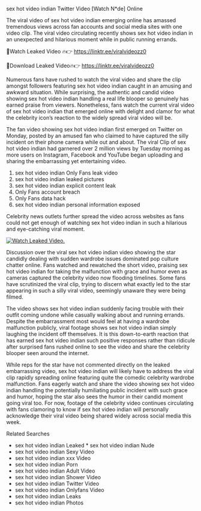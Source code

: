 ﻿sex hot video indian Twitter Video [Watch N*de] Online

The viral video of ﻿sex hot video indian emerging online has amassed tremendous views across fan accounts and social media sites with one video clip. The viral video circulating recently shows ﻿sex hot video indian in an unexpected and hilarious moment while in public running errands. 

🔴Watch Leaked Video 🔥👉  https://linktr.ee/viralvideozz0 

🔴Download Leaked Video🔥👉  https://linktr.ee/viralvideozz0 

Numerous fans have rushed to watch the viral video and share the clip amongst followers featuring ﻿sex hot video indian caught in an amusing and awkward situation. While surprising, the authentic and candid video showing ﻿sex hot video indian handling a real life blooper so genuinely has earned praise from viewers. Nonetheless, fans watch the current viral video of ﻿sex hot video indian that emerged online with delight and clamor for what the celebrity icon’s reaction to the widely spread viral video will be.

The fan video showing ﻿sex hot video indian first emerged on Twitter on Monday, posted by an amused fan who claimed to have captured the silly incident on their phone camera while out and about. The viral Clip of ﻿sex hot video indian had garnered over 2 million views by Tuesday morning as more users on Instagram, Facebook and YouTube began uploading and sharing the embarrassing yet entertaining video. 

1. ﻿sex hot video indian Only Fans leak video
2. ﻿sex hot video indian leaked pictures
3. ﻿sex hot video indian explicit content leak
4. Only Fans account breach
5. Only Fans data hack
6. ﻿sex hot video indian personal information exposed

Celebrity news outlets further spread the video across websites as fans could not get enough of watching ﻿sex hot video indian in such a hilarious and eye-catching viral moment. 

[![Watch Leaked Video.](https://miro.medium.com/v2/resize:fit:828/format:webp/1*cilzJN44JGOrTw9NJCrNHA.gif "Watch Leaked Video")](https://linktr.ee/viralvideozz0)

Discussion over the viral ﻿sex hot video indian video showing the star candidly dealing with sudden wardrobe issues dominated pop culture chatter online. Fans watched and rewatched the short video, praising ﻿sex hot video indian for taking the malfunction with grace and humor even as cameras captured the celebrity video now flooding timelines. Some fans have scrutinized the viral clip, trying to discern what exactly led to the star appearing in such a silly viral video, seemingly unaware they were being filmed.

The video shows ﻿sex hot video indian suddenly facing trouble with their outfit coming undone while casually walking about and running errands. Despite the embarrassment most would feel at having a wardrobe malfunction publicly, viral footage shows ﻿sex hot video indian simply laughing the incident off themselves. It is this down-to-earth reaction that has earned ﻿sex hot video indian such positive responses rather than ridicule after surprised fans rushed online to see the video and share the celebrity blooper seen around the internet.  

While reps for the star have not commented directly on the leaked embarrassing video, ﻿sex hot video indian will likely have to address the viral clip rapidly spreading online featuring quite the comedic celebrity wardrobe malfunction. Fans eagerly watch and share the video showing ﻿sex hot video indian handling the potentially humiliating public incident with such grace and humor, hoping the star also sees the humor in their candid moment going viral too. For now, footage of the celebrity video continues circulating with fans clamoring to know if ﻿sex hot video indian will personally acknowledge their viral video being shared widely across social media this week.

Related Searches
* ﻿sex hot video indian Leaked
﻿* sex hot video indian Nude
* ﻿sex hot video indian Sexy Video
* ﻿sex hot video indian xxx Video
* ﻿sex hot video indian Porn
* ﻿sex hot video indian Adult Video
* ﻿sex hot video indian Shower Video
* ﻿sex hot video indian Twitter Video
* ﻿sex hot video indian Onlyfans Video
* ﻿sex hot video indian Leaks
* ﻿sex hot video indian Photos